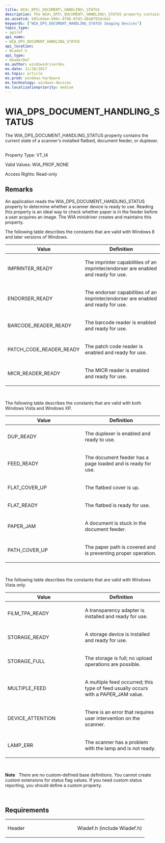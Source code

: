 ```yaml
---
title: WIA\_DPS\_DOCUMENT\_HANDLING\_STATUS
description: The WIA\_DPS\_DOCUMENT\_HANDLING\_STATUS property contains the current state of a scanner's installed flatbed, document feeder, or duplexer.
ms.assetid: b95c64ee-b06c-4786-87d3-d8a0f91dcba2
keywords: ["WIA_DPS_DOCUMENT_HANDLING_STATUS Imaging Devices"]
topic_type:
- apiref
api_name:
- WIA_DPS_DOCUMENT_HANDLING_STATUS
api_location:
- Wiadef.h
api_type:
- HeaderDef
ms.author: windowsdriverdev
ms.date: 11/28/2017
ms.topic: article
ms.prod: windows-hardware
ms.technology: windows-devices
ms.localizationpriority: medium
---
```


# WIA\_DPS\_DOCUMENT\_HANDLING\_STATUS


The WIA\_DPS\_DOCUMENT\_HANDLING\_STATUS property contains the current state of a scanner's installed flatbed, document feeder, or duplexer.

## <span id="ddk_wia_dps_document_handling_status_si"></span><span id="DDK_WIA_DPS_DOCUMENT_HANDLING_STATUS_SI"></span>


Property Type: VT\_I4

Valid Values: WIA\_PROP\_NONE

Access Rights: Read-only

Remarks
-------

An application reads the WIA\_DPS\_DOCUMENT\_HANDLING\_STATUS property to determine whether a scanner device is ready to use. Reading this property is an ideal way to check whether paper is in the feeder before a user acquires an image. The WIA minidriver creates and maintains this property.

The following table describes the constants that are valid with Windows 8 and later versions of Windows.

<table>
<colgroup>
<col width="50%" />
<col width="50%" />
</colgroup>
<thead>
<tr class="header">
<th>Value</th>
<th>Definition</th>
</tr>
</thead>
<tbody>
<tr class="odd">
<td><p>IMPRINTER_READY</p></td>
<td><p>The imprinter capabilities of an imprinter/endorser are enabled and ready for use.</p></td>
</tr>
<tr class="even">
<td><p>ENDORSER_READY</p></td>
<td><p>The endorser capabilities of an imprinter/endorser are enabled and ready for use.</p></td>
</tr>
<tr class="odd">
<td><p>BARCODE_READER_READY</p></td>
<td><p>The barcode reader is enabled and ready for use.</p></td>
</tr>
<tr class="even">
<td><p>PATCH_CODE_READER_READY</p></td>
<td><p>The patch code reader is enabled and ready for use.</p></td>
</tr>
<tr class="odd">
<td><p>MICR_READER_READY</p></td>
<td><p>The MICR reader is enabled and ready for use.</p></td>
</tr>
</tbody>
</table>

 

The following table describes the constants that are valid with both Windows Vista and Windows XP.

<table>
<colgroup>
<col width="50%" />
<col width="50%" />
</colgroup>
<thead>
<tr class="header">
<th>Value</th>
<th>Definition</th>
</tr>
</thead>
<tbody>
<tr class="odd">
<td><p>DUP_READY</p></td>
<td><p>The duplexer is enabled and ready to use.</p></td>
</tr>
<tr class="even">
<td><p>FEED_READY</p></td>
<td><p>The document feeder has a page loaded and is ready for use.</p></td>
</tr>
<tr class="odd">
<td><p>FLAT_COVER_UP</p></td>
<td><p>The flatbed cover is up.</p></td>
</tr>
<tr class="even">
<td><p>FLAT_READY</p></td>
<td><p>The flatbed is ready for use.</p></td>
</tr>
<tr class="odd">
<td><p>PAPER_JAM</p></td>
<td><p>A document is stuck in the document feeder.</p></td>
</tr>
<tr class="even">
<td><p>PATH_COVER_UP</p></td>
<td><p>The paper path is covered and is preventing proper operation.</p></td>
</tr>
</tbody>
</table>

 

The following table describes the constants that are valid with Windows Vista only.

<table>
<colgroup>
<col width="50%" />
<col width="50%" />
</colgroup>
<thead>
<tr class="header">
<th>Value</th>
<th>Definition</th>
</tr>
</thead>
<tbody>
<tr class="odd">
<td><p>FILM_TPA_READY</p></td>
<td><p>A transparency adapter is installed and ready for use.</p></td>
</tr>
<tr class="even">
<td><p>STORAGE_READY</p></td>
<td><p>A storage device is installed and ready for use.</p></td>
</tr>
<tr class="odd">
<td><p>STORAGE_FULL</p></td>
<td><p>The storage is full; no upload operations are possible.</p></td>
</tr>
<tr class="even">
<td><p>MULTIPLE_FEED</p></td>
<td><p>A multiple feed occurred; this type of feed usually occurs with a PAPER_JAM value.</p></td>
</tr>
<tr class="odd">
<td><p>DEVICE_ATTENTION</p></td>
<td><p>There is an error that requires user intervention on the scanner.</p></td>
</tr>
<tr class="even">
<td><p>LAMP_ERR</p></td>
<td><p>The scanner has a problem with the lamp and is not ready.</p></td>
</tr>
</tbody>
</table>

 

**Note**   There are no custom-defined base definitions. You cannot create custom extensions for status flag values. If you need custom status reporting, you should define a custom property.

 

Requirements
------------

<table>
<colgroup>
<col width="50%" />
<col width="50%" />
</colgroup>
<tbody>
<tr class="odd">
<td><p>Header</p></td>
<td>Wiadef.h (include Wiadef.h)</td>
</tr>
</tbody>
</table>

 

 





